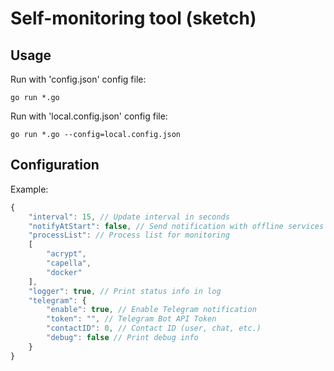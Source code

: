 Self-monitoring tool (sketch)
=============================

Usage
-----
Run with 'config.json' config file:
```shell
go run *.go
```

Run with 'local.config.json' config file:
```shell
go run *.go --config=local.config.json
```

Configuration
-------------
Example:
```javascript
{
    "interval": 15, // Update interval in seconds
    "notifyAtStart": false, // Send notification with offline services on start
	"processList": // Process list for monitoring
    [
        "acrypt",
		"capella",
		"docker"
    ],
    "logger": true, // Print status info in log
    "telegram": {
        "enable": true, // Enable Telegram notification
        "token": "", // Telegram Bot API Token
        "contactID": 0, // Contact ID (user, chat, etc.)
        "debug": false // Print debug info
    }
}
```
